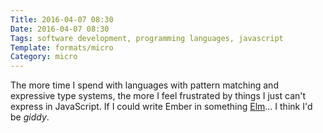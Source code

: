 ```yaml
---
Title: 2016-04-07 08:30
Date: 2016-04-07 08:30
Tags: software development, programming languages, javascript
Template: formats/micro
Category: micro
---
```


The more time I spend with languages with pattern matching and expressive type systems, the more I feel frustrated by things I just can't express in JavaScript. If I could write Ember in something [Elm]... I think I'd be *giddy*.

[Elm]: http://elm-lang.org
